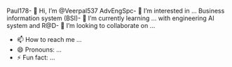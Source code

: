Paul178- 👋 Hi, I’m @Veerpal537
AdvEngSpc- 👀 I’m interested in ...
Business information system (BSI)- 🌱 I’m currently learning ...
with engineering AI system and R@D- 💞️ I’m looking to collaborate on ...
- 📫 How to reach me ...
- 😄 Pronouns: ...
- ⚡ Fun fact: ...

<!---
Veerpal537/Veerpal537 is a ✨ special ✨ repository because its `README.md` (this file) appears on your GitHub profile.
You can click the Preview link to take a look at your changes.
--->
